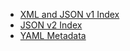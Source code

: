 - [XML and JSON v1 Index](Metadata/XML-and-JSON-v1-Index)
- [JSON v2 Index](Metadata/JSON-v2-Index)
- [YAML Metadata](Metadata/YAML-Metadata)